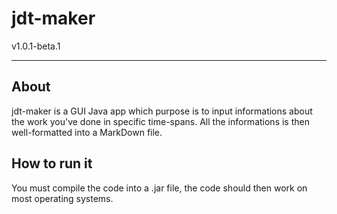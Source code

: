 # jdt-maker

v1.0.1-beta.1

---

## About

jdt-maker is a GUI Java app which purpose is to input informations about the work
you've done in specific time-spans. All the informations is then well-formatted
into a MarkDown file.

## How to run it
You must compile the code into a .jar file, the code should then work on most
operating systems.
